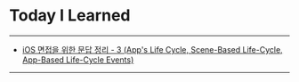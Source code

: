 # Today I Learned

- - -

- [iOS 면접을 위한 문답 정리 - 3 (App's Life Cycle, Scene-Based Life-Cycle, App-Based Life-Cycle Events)](https://vincentgeranium.github.io/ios,/swift/2020/05/24/iOS-QnA-Summary-1.html)

- - -
